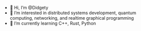 - 👋 Hi, I’m @Didgety
- 👀 I’m interested in distributed systems development, quantum computing, networking, and realtime graphical programming
- 🌱 I’m currently learning C++, Rust, Python

<!---
Didgety/Didgety is a ✨ special ✨ repository because its `README.md` (this file) appears on your GitHub profile.
You can click the Preview link to take a look at your changes.
--->
